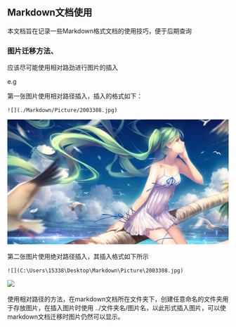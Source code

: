 ## Markdown文档使用

本文档旨在记录一些Markdown格式文档的使用技巧，便于后期查询

### 图片迁移方法、

应该尽可能使用相对路劲进行图片的插入

e.g

第一张图片使用相对路径插入，插入的格式如下：

```
![](./Markdown/Picture/2003308.jpg)
```

![](./Picture/2003308.jpg)

第二张图片使用绝对路径插入，其插入格式如下所示

```
![](C:\Users\15338\Desktop\Markdown\Picture\2003308.jpg)
```

![](C:\Users\15338\Desktop\Markdown\Picture\2003308.jpg)

使用相对路径的方法，在markdown文档所在文件夹下，创建任意命名的文件夹用于存放图片，在插入图片时使用 ../文件夹名/图片名，以此形式插入图片，可以使markdown文档迁移时图片仍然可以显示。
